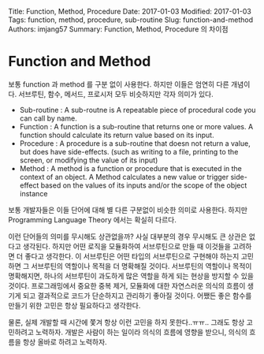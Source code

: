 Title: Function, Method, Procedure
Date: 2017-01-03
Modified: 2017-01-03
Tags: function, method, procedure, sub-routine
Slug: function-and-method
Authors: imjang57
Summary: Function, Method, Procedure 의 차이점

# Function and Method

보통 function 과 method 를 구분 없이 사용한다. 하지만 이들은 엄연히 다른 개념이다. 서브루틴, 함수, 메서드, 프로시저 모두 비슷하지만 각자 의미가 있다.

- Sub-routine : A sub-routne is A repeatable piece of procedural code you can call by name.
- Function : A function is a sub-routine that returns one or more values. A function should calculate its return value based on its input.
- Procedure : A procedure is a sub-routine that doesn not return a value, but does have side-effects. (such as writing to a file, printing to the screen, or modifying the value of its input)
- Method : A method is a function or procedure that is executed in the context of an object. A Method calculates a new value or trigger side-effect based on the values of its inputs and/or the scope of the object instance

보통 개발자들은 이들 단어에 대해 별 다른 구분없이 비슷한 의미로 사용한다. 하지만 Programming Language Theory 에서는 확실히 다르다.

이런 단어들의 의미를 무시해도 상관없을까? 사실 대부분의 경우 무시해도 큰 상관은 없다고 생각된다. 하지만 어떤 로직을 모듈화하여 서브루틴으로 만들 때 이것들을 고려하면 더 좋다고 생각한다. 이 서브루틴은 어떤 타입의 서브루틴으로 구현해야 하는지 고민하면 그 서브루틴의 역할이나 목적을 더 명확해질 것이다. 서브루틴의 역할이나 목적이 명확해지면, 하나의 서브루틴이 과도하게 많은 역할을 하게 되는 현상을 방지할 수 있을 것이다. 프로그래밍에서 중요한 중복 제거, 모듈화에 대한 자연스러운 의식의 흐름이 생기게 되고 결과적으로 코드가 단순하지고 관리하기 좋아질 것이다. 어쨌든 좋은 함수를 만들기 위한 고민은 항상 필요하다고 생각한다.

물론, 실제 개발할 때 시간에 쫓겨 항상 이런 고민을 하지 못한다..ㅠㅠ.. 그래도 항상 고민하려고 노력하자. 개발은 사람이 하는 일이라 의식의 흐름에 영향을 받으니, 의식의 흐름을 항상 올바로 하려고 노력하자.

